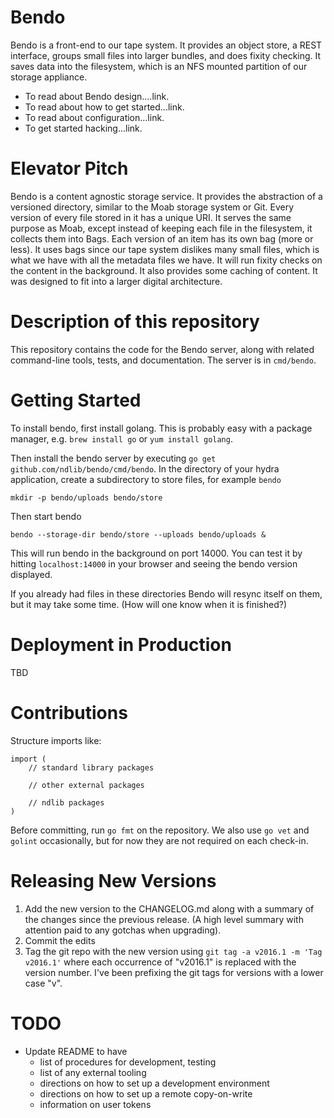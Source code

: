 Bendo
=====

Bendo is a front-end to our tape system.
It provides an object store, a REST interface, groups small files into larger bundles,
and does fixity checking.
It saves data into the filesystem, which is an NFS mounted partition of our storage appliance.

* To read about Bendo design....link.
* To read about how to get started...link.
* To read about configuration...link.
* To get started hacking...link.

# Elevator Pitch

Bendo is a content agnostic storage service.
It provides the abstraction of a versioned directory, similar to the Moab storage system or Git.
Every version of every file stored in it has a unique URI.
It serves the same purpose as Moab, except instead of keeping each file in the filesystem, it collects them into Bags.
Each version of an item has its own bag (more or less).
It uses bags since our tape system dislikes many small files, which is what we have with all the metadata files we have.
It will run fixity checks on the content in the background.
It also provides some caching of content.
It was designed to fit into a larger digital architecture.

# Description of this repository

This repository contains the code for the Bendo server, along with related command-line tools, tests, and documentation.
The server is in `cmd/bendo`.

# Getting Started

To install bendo, first install golang. This is probably easy with a package manager, e.g. `brew install go` or `yum install golang`.

Then install the bendo server by executing `go get github.com/ndlib/bendo/cmd/bendo`.
In the directory of your hydra application, create a subdirectory to store files, for example `bendo`

    mkdir -p bendo/uploads bendo/store

Then start bendo

    bendo --storage-dir bendo/store --uploads bendo/uploads &

This will run bendo in the background on port 14000. You can test it by hitting `localhost:14000` in your browser and seeing the bendo version displayed.

If you already had files in these directories Bendo will resync itself on them, but it may take some time. (How will one know when it is finished?)

# Deployment in Production

TBD

# Contributions

Structure imports like:

    import (
        // standard library packages

        // other external packages

        // ndlib packages
    )

Before committing, run `go fmt` on the repository.
We also use `go vet` and `golint` occasionally, but for now they are not required on each check-in.

# Releasing New Versions

1. Add the new version to the CHANGELOG.md along with a summary of the changes
   since the previous release. (A high level summary with attention paid to any
   gotchas when upgrading).
2. Commit the edits
3. Tag the git repo with the new version using `git tag -a v2016.1 -m 'Tag
   v2016.1'` where each occurrence of "v2016.1" is replaced with the version
   number. I've been prefixing the git tags for versions with a lower case "v".

# TODO

 * Update README to have
   - list of procedures for development, testing
   - list of any external tooling
   - directions on how to set up a development environment
   - directions on how to set up a remote copy-on-write
   - information on user tokens
